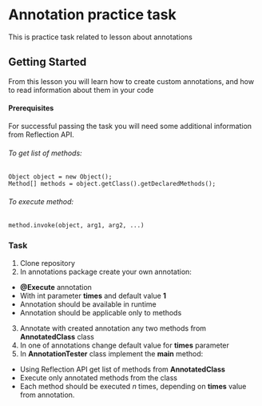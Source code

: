 # Annotation practice task

This is practice task related to lesson about annotations

## Getting Started

From this lesson you will learn how to create custom annotations, and how to read information about them in your code

#### Prerequisites

For successful passing the task you will need some additional information from Reflection API.
###### To get list of methods:
```
Object object = new Object();
Method[] methods = object.getClass().getDeclaredMethods();
```
###### To execute method:
```
method.invoke(object, arg1, arg2, ...)
```
### Task

1. Clone repository
2. In annotations package create your own annotation:
* **@Execute** annotation
* With int parameter **times** and default value **1**
* Annotation should be available in runtime
* Annotation should be applicable only to methods
3. Annotate with created annotation any two methods from **AnnotatedClass** class
4. In one of annotations change default value for **times** parameter
5. In **AnnotationTester** class implement the **main** method:
* Using Reflection API get list of methods from **AnnotatedClass** 
* Execute only annotated methods from the class
* Each method should be executed *n* times, depending on **times** value from annotation.

